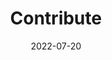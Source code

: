 ---
title: Contribute
description: Learn how to contribute code, testing, or documentation to Pachyderm. 
tags: ["developer","feedback","testing","style guide"]
date: 2022-07-20
---
